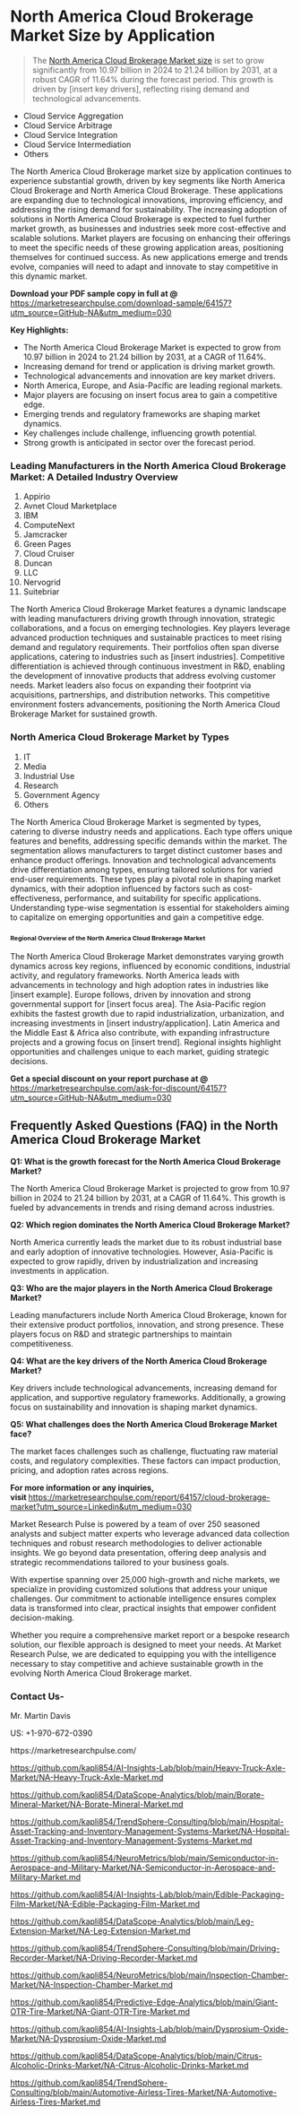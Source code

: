<h1>North America Cloud Brokerage Market&nbsp;Size by Application</h1><blockquote><p>The <a href="https://marketresearchpulse.com/download-sample/64157?utm_source=GitHub-NA&amp;utm_medium=030">North America Cloud Brokerage Market size</a> is set to grow significantly from 10.97 billion in 2024 to 21.24 billion by 2031, at a robust CAGR of 11.64% during the forecast period. This growth is driven by [insert key drivers], reflecting rising demand and technological advancements.</p></blockquote><ul><li>Cloud Service Aggregation<li> Cloud Service Arbitrage<li> Cloud Service Integration<li> Cloud Service Intermediation<li> Others</li></ul><p>The North America Cloud Brokerage market size by application continues to experience substantial growth, driven by key segments like North America Cloud Brokerage and North America Cloud Brokerage. These applications are expanding due to technological innovations, improving efficiency, and addressing the rising demand for sustainability. The increasing adoption of solutions in North America Cloud Brokerage is expected to fuel further market growth, as businesses and industries seek more cost-effective and scalable solutions. Market players are focusing on enhancing their offerings to meet the specific needs of these growing application areas, positioning themselves for continued success. As new applications emerge and trends evolve, companies will need to adapt and innovate to stay competitive in this dynamic market.</p><p><strong>Download your PDF sample copy in full at @ </strong><a href="https://marketresearchpulse.com/download-sample/64157?utm_source=GitHub-NA&amp;utm_medium=030">https://marketresearchpulse.com/download-sample/64157?utm_source=GitHub-NA&amp;utm_medium=030</a></p><p><strong>Key Highlights: </strong></p><ul><li>The North America Cloud Brokerage Market is expected to grow from 10.97 billion in 2024 to 21.24 billion by 2031, at a CAGR of 11.64%.</li><li>Increasing demand for trend or application is driving market growth.</li><li>Technological advancements and innovation are key market drivers.</li><li>North America, Europe, and Asia-Pacific are leading regional markets.</li><li>Major players are focusing on insert focus area to gain a competitive edge.</li><li>Emerging trends and regulatory frameworks are shaping market dynamics.</li><li>Key challenges include challenge, influencing growth potential.</li><li>Strong growth is anticipated in sector over the forecast period.</li></ul><h3>Leading Manufacturers in the North America Cloud Brokerage Market: A Detailed Industry Overview</h3><ol><li>Appirio</li><li>Avnet Cloud Marketplace</li><li>IBM</li><li>ComputeNext</li><li>Jamcracker</li><li>Green Pages</li><li>Cloud Cruiser</li><li>Duncan</li><li>LLC</li><li>Nervogrid</li><li>Suitebriar</li></ol><div class="flex max-w-full flex-col flex-grow"><div class="min-h-8 text-message flex w-full flex-col items-end gap-2 whitespace-normal break-words [.text-message+&amp;]:mt-5" dir="auto" data-message-author-role="assistant" data-message-id="fd8432e4-4910-450d-b182-61b7bfb0a01f" data-message-model-slug="gpt-4o"><div class="flex w-full flex-col gap-1 empty:hidden first:pt-[3px]"><div class="markdown prose w-full break-words dark:prose-invert light"><p>The North America Cloud Brokerage Market features a dynamic landscape with leading manufacturers driving growth through innovation, strategic collaborations, and a focus on emerging technologies. Key players leverage advanced production techniques and sustainable practices to meet rising demand and regulatory requirements. Their portfolios often span diverse applications, catering to industries such as [insert industries]. Competitive differentiation is achieved through continuous investment in R&amp;D, enabling the development of innovative products that address evolving customer needs. Market leaders also focus on expanding their footprint via acquisitions, partnerships, and distribution networks. This competitive environment fosters advancements, positioning the North America Cloud Brokerage Market for sustained growth.</p></div></div></div></div><h3>North America Cloud Brokerage Market by Types</h3><ol><li>IT<li> Media<li> Industrial Use<li> Research<li> Government Agency<li> Others</li></ol><div class="flex max-w-full flex-col flex-grow"><div class="min-h-8 text-message flex w-full flex-col items-end gap-2 whitespace-normal break-words [.text-message+&amp;]:mt-5" dir="auto" data-message-author-role="assistant" data-message-id="084470be-0bb7-4664-bddf-5156b4f41249" data-message-model-slug="gpt-4o-mini"><div class="flex w-full flex-col gap-1 empty:hidden first:pt-[3px]"><div class="markdown prose w-full break-words dark:prose-invert light"><p>The North America Cloud Brokerage Market is segmented by types, catering to diverse industry needs and applications. Each type offers unique features and benefits, addressing specific demands within the market. The segmentation allows manufacturers to target distinct customer bases and enhance product offerings. Innovation and technological advancements drive differentiation among types, ensuring tailored solutions for varied end-user requirements. These types play a pivotal role in shaping market dynamics, with their adoption influenced by factors such as cost-effectiveness, performance, and suitability for specific applications. Understanding type-wise segmentation is essential for stakeholders aiming to capitalize on emerging opportunities and gain a competitive edge.</p></div></div></div></div><h3><span style="font-size: 11px;">Regional Overview of the North America Cloud Brokerage Market</span></h3><div class="flex max-w-full flex-col flex-grow"><div class="min-h-8 text-message flex w-full flex-col items-end gap-2 whitespace-normal break-words [.text-message+&amp;]:mt-5" dir="auto" data-message-author-role="assistant" data-message-id="e9038762-ce64-4e30-91c9-9bd413514231" data-message-model-slug="gpt-4o-mini"><div class="flex w-full flex-col gap-1 empty:hidden first:pt-[3px]"><div class="markdown prose w-full break-words dark:prose-invert light"><p>The North America Cloud Brokerage Market demonstrates varying growth dynamics across key regions, influenced by economic conditions, industrial activity, and regulatory frameworks. North America leads with advancements in technology and high adoption rates in industries like [insert example]. Europe follows, driven by innovation and strong governmental support for [insert focus area]. The Asia-Pacific region exhibits the fastest growth due to rapid industrialization, urbanization, and increasing investments in [insert industry/application]. Latin America and the Middle East &amp; Africa also contribute, with expanding infrastructure projects and a growing focus on [insert trend]. Regional insights highlight opportunities and challenges unique to each market, guiding strategic decisions.</p></div></div></div></div><p><strong>Get a special discount on your report purchase at @ </strong><a href="https://marketresearchpulse.com/ask-for-discount/64157?utm_source=GitHub-NA&amp;utm_medium=030">https://marketresearchpulse.com/ask-for-discount/64157?utm_source=GitHub-NA&amp;utm_medium=030</a></p><h2>Frequently Asked Questions (FAQ) in the North America Cloud Brokerage Market</h2><p><strong>Q1: What is the growth forecast for the North America Cloud Brokerage Market?</strong></p><p>The North America Cloud Brokerage Market is projected to grow from 10.97 billion in 2024 to 21.24 billion by 2031, at a CAGR of 11.64%. This growth is fueled by advancements in trends and rising demand across industries.</p><p><strong>Q2: Which region dominates the North America Cloud Brokerage Market?</strong></p><p>North America currently leads the market due to its robust industrial base and early adoption of innovative technologies. However, Asia-Pacific is expected to grow rapidly, driven by industrialization and increasing investments in application.</p><p><strong>Q3: Who are the major players in the North America Cloud Brokerage Market?</strong></p><p>Leading manufacturers include North America Cloud Brokerage, known for their extensive product portfolios, innovation, and strong presence. These players focus on R&amp;D and strategic partnerships to maintain competitiveness.</p><p><strong>Q4: What are the key drivers of the North America Cloud Brokerage Market?</strong></p><p>Key drivers include technological advancements, increasing demand for application, and supportive regulatory frameworks. Additionally, a growing focus on sustainability and innovation is shaping market dynamics.</p><p><strong>Q5: What challenges does the North America Cloud Brokerage Market face?</strong></p><p>The market faces challenges such as challenge, fluctuating raw material costs, and regulatory complexities. These factors can impact production, pricing, and adoption rates across regions.</p><p><strong>For more information or any inquiries, visit&nbsp;</strong><a href="https://marketresearchpulse.com/report/64157/cloud-brokerage-market?utm_source=Linkedin&utm_medium=030">https://marketresearchpulse.com/report/64157/cloud-brokerage-market?utm_source=Linkedin&utm_medium=030</a></p><p>Market Research Pulse is powered by a team of over 250 seasoned analysts and subject matter experts who leverage advanced data collection techniques and robust research methodologies to deliver actionable insights. We go beyond data presentation, offering deep analysis and strategic recommendations tailored to your business goals.</p><p>With expertise spanning over 25,000 high-growth and niche markets, we specialize in providing customized solutions that address your unique challenges. Our commitment to actionable intelligence ensures complex data is transformed into clear, practical insights that empower confident decision-making.</p><p>Whether you require a comprehensive market report or a bespoke research solution, our flexible approach is designed to meet your needs. At Market Research Pulse, we are dedicated to equipping you with the intelligence necessary to stay competitive and achieve sustainable growth in the evolving North America Cloud Brokerage market.</p><h3><strong>Contact Us-</strong></h3><p>Mr. Martin Davis</p><p>US: +1-970-672-0390</p><p>https://marketresearchpulse.com/</p><p><a href="https://github.com/kapli854/AI-Insights-Lab/blob/main/Heavy-Truck-Axle-Market/NA-Heavy-Truck-Axle-Market.md">https://github.com/kapli854/AI-Insights-Lab/blob/main/Heavy-Truck-Axle-Market/NA-Heavy-Truck-Axle-Market.md</a></p><p><a href="https://github.com/kapli854/DataScope-Analytics/blob/main/Borate-Mineral-Market/NA-Borate-Mineral-Market.md">https://github.com/kapli854/DataScope-Analytics/blob/main/Borate-Mineral-Market/NA-Borate-Mineral-Market.md</a></p><p><a href="https://github.com/kapli854/TrendSphere-Consulting/blob/main/Hospital-Asset-Tracking-and-Inventory-Management-Systems-Market/NA-Hospital-Asset-Tracking-and-Inventory-Management-Systems-Market.md">https://github.com/kapli854/TrendSphere-Consulting/blob/main/Hospital-Asset-Tracking-and-Inventory-Management-Systems-Market/NA-Hospital-Asset-Tracking-and-Inventory-Management-Systems-Market.md</a></p><p><a href="https://github.com/kapli854/NeuroMetrics/blob/main/Semiconductor-in-Aerospace-and-Military-Market/NA-Semiconductor-in-Aerospace-and-Military-Market.md">https://github.com/kapli854/NeuroMetrics/blob/main/Semiconductor-in-Aerospace-and-Military-Market/NA-Semiconductor-in-Aerospace-and-Military-Market.md</a></p><p><a href="https://github.com/kapli854/AI-Insights-Lab/blob/main/Edible-Packaging-Film-Market/NA-Edible-Packaging-Film-Market.md">https://github.com/kapli854/AI-Insights-Lab/blob/main/Edible-Packaging-Film-Market/NA-Edible-Packaging-Film-Market.md</a></p><p><a href="https://github.com/kapli854/DataScope-Analytics/blob/main/Leg-Extension-Market/NA-Leg-Extension-Market.md">https://github.com/kapli854/DataScope-Analytics/blob/main/Leg-Extension-Market/NA-Leg-Extension-Market.md</a></p><p><a href="https://github.com/kapli854/TrendSphere-Consulting/blob/main/Driving-Recorder-Market/NA-Driving-Recorder-Market.md">https://github.com/kapli854/TrendSphere-Consulting/blob/main/Driving-Recorder-Market/NA-Driving-Recorder-Market.md</a></p><p><a href="https://github.com/kapli854/NeuroMetrics/blob/main/Inspection-Chamber-Market/NA-Inspection-Chamber-Market.md">https://github.com/kapli854/NeuroMetrics/blob/main/Inspection-Chamber-Market/NA-Inspection-Chamber-Market.md</a></p><p><a href="https://github.com/kapli854/Predictive-Edge-Analytics/blob/main/Giant-OTR-Tire-Market/NA-Giant-OTR-Tire-Market.md">https://github.com/kapli854/Predictive-Edge-Analytics/blob/main/Giant-OTR-Tire-Market/NA-Giant-OTR-Tire-Market.md</a></p><p><a href="https://github.com/kapli854/AI-Insights-Lab/blob/main/Dysprosium-Oxide-Market/NA-Dysprosium-Oxide-Market.md">https://github.com/kapli854/AI-Insights-Lab/blob/main/Dysprosium-Oxide-Market/NA-Dysprosium-Oxide-Market.md</a></p><p><a href="https://github.com/kapli854/DataScope-Analytics/blob/main/Citrus-Alcoholic-Drinks-Market/NA-Citrus-Alcoholic-Drinks-Market.md">https://github.com/kapli854/DataScope-Analytics/blob/main/Citrus-Alcoholic-Drinks-Market/NA-Citrus-Alcoholic-Drinks-Market.md</a></p><p><a href="https://github.com/kapli854/TrendSphere-Consulting/blob/main/Automotive-Airless-Tires-Market/NA-Automotive-Airless-Tires-Market.md">https://github.com/kapli854/TrendSphere-Consulting/blob/main/Automotive-Airless-Tires-Market/NA-Automotive-Airless-Tires-Market.md</a></p>
